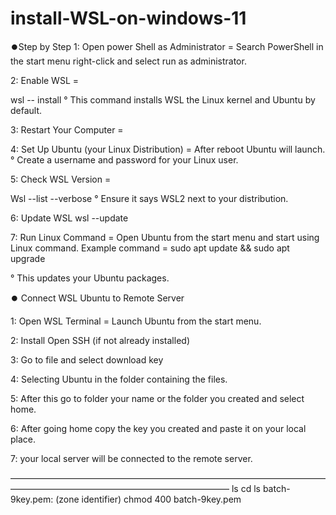 # install-WSL-on-windows-11
⏺️Step by Step
1: Open power Shell as Administrator = Search PowerShell in the start menu right-click and select run as administrator.

2: Enable WSL =

wsl  -- install
° This command installs WSL the Linux kernel and Ubuntu by default.

3: Restart Your Computer =

4: Set Up Ubuntu (your Linux Distribution) = After reboot Ubuntu will launch. ° Create a username and password for your Linux user.

5: Check WSL Version =

Wsl --list --verbose
° Ensure it says WSL2 next to your distribution.

6: Update WSL
wsl --update

7: Run Linux Command = Open Ubuntu from the start menu and start using Linux command. Example command =
sudo apt update && sudo apt upgrade

° This updates your Ubuntu packages.

⏺️ Connect WSL Ubuntu to Remote Server

1: Open WSL Terminal = Launch Ubuntu from the start menu.

2: Install Open SSH (if not already installed)

3: Go to file and select download key

4: Selecting Ubuntu in the folder containing the files.

5: After this go to folder your name or the folder you created and select home.

6: After going home copy the key you created and paste it on your local place.

7: your local server will be connected to the remote server.

—————————————————————————————————————————————————————————————
ls
cd
ls
batch-9key.pem: (zone identifier)
chmod 400 batch-9key.pem




                                                                                                                                                                                         
